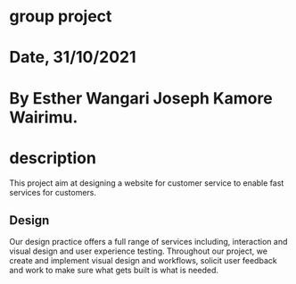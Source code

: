 # group project


# Date, 31/10/2021


# By Esther Wangari Joseph Kamore Wairimu.

# description
This project aim at designing a website for customer service to enable fast services for customers.
## Design

Our design practice offers a full range of services including, interaction and visual design and user experience testing. Throughout our project, we create and implement visual design and workflows, solicit user feedback and work to make sure what gets built is what is needed.



